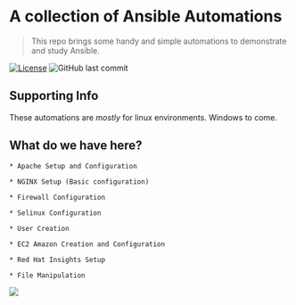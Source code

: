 # A collection of Ansible Automations
> This repo brings some handy and simple automations to demonstrate and study Ansible.

[![License](http://img.shields.io/:license-mit-blue.svg?style=flat-square)](http://badges.mit-license.org)
<img src="https://img.shields.io/github/last-commit/abass0/winrm-tower/master?style=plastic" alt="GitHub last commit">


## Supporting Info

These automations are *mostly* for linux environments. Windows to come. 

## What do we have here?

    * Apache Setup and Configuration

    * NGINX Setup (Basic configuration)

    * Firewall Configuration

    * Selinux Configuration

    * User Creation
    
    * EC2 Amazon Creation and Configuration

    * Red Hat Insights Setup 
    
    * File Manipulation
 ![](https://media.giphy.com/media/rFsm3p6zCvScU/giphy.gif)
